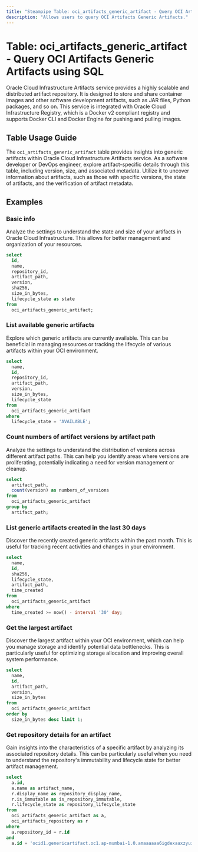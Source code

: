 ```yaml
---
title: "Steampipe Table: oci_artifacts_generic_artifact - Query OCI Artifacts Generic Artifacts using SQL"
description: "Allows users to query OCI Artifacts Generic Artifacts."
---
```


# Table: oci_artifacts_generic_artifact - Query OCI Artifacts Generic Artifacts using SQL

Oracle Cloud Infrastructure Artifacts service provides a highly scalable and distributed artifact repository. It is designed to store and share container images and other software development artifacts, such as JAR files, Python packages, and so on. This service is integrated with Oracle Cloud Infrastructure Registry, which is a Docker v2 compliant registry and supports Docker CLI and Docker Engine for pushing and pulling images.

## Table Usage Guide

The `oci_artifacts_generic_artifact` table provides insights into generic artifacts within Oracle Cloud Infrastructure Artifacts service. As a software developer or DevOps engineer, explore artifact-specific details through this table, including version, size, and associated metadata. Utilize it to uncover information about artifacts, such as those with specific versions, the state of artifacts, and the verification of artifact metadata.

## Examples

### Basic info
Analyze the settings to understand the state and size of your artifacts in Oracle Cloud Infrastructure. This allows for better management and organization of your resources.

```sql
select
  id,
  name,
  repository_id,
  artifact_path,
  version,
  sha256,
  size_in_bytes,
  lifecycle_state as state
from
  oci_artifacts_generic_artifact;
```

### List available generic artifacts
Explore which generic artifacts are currently available. This can be beneficial in managing resources or tracking the lifecycle of various artifacts within your OCI environment.

```sql
select
  name,
  id,
  repository_id,
  artifact_path,
  version,
  size_in_bytes,
  lifecycle_state
from
  oci_artifacts_generic_artifact
where
  lifecycle_state = 'AVAILABLE';
```

### Count numbers of artifact versions by artifact path
Analyze the settings to understand the distribution of versions across different artifact paths. This can help you identify areas where versions are proliferating, potentially indicating a need for version management or cleanup.

```sql
select
  artifact_path,
  count(version) as numbers_of_versions
from
  oci_artifacts_generic_artifact
group by
  artifact_path;
```

### List generic artifacts created in the last 30 days
Discover the recently created generic artifacts within the past month. This is useful for tracking recent activities and changes in your environment.

```sql
select
  name,
  id,
  sha256,
  lifecycle_state,
  artifact_path,
  time_created
from
  oci_artifacts_generic_artifact
where
  time_created >= now() - interval '30' day;
```

### Get the largest artifact
Discover the largest artifact within your OCI environment, which can help you manage storage and identify potential data bottlenecks. This is particularly useful for optimizing storage allocation and improving overall system performance.

```sql
select
  name,
  id,
  artifact_path,
  version,
  size_in_bytes
from
  oci_artifacts_generic_artifact
order by
  size_in_bytes desc limit 1;
```

### Get repository details for an artifact
Gain insights into the characteristics of a specific artifact by analyzing its associated repository details. This can be particularly useful when you need to understand the repository's immutability and lifecycle state for better artifact management.

```sql
select
  a.id,
  a.name as artifact_name,
  r.display_name as repository_display_name,
  r.is_immutable as is_repository_immutable,
  r.lifecycle_state as repository_lifecycle_state
from
  oci_artifacts_generic_artifact as a,
  oci_artifacts_repository as r
where
  a.repository_id = r.id
and
  a.id = 'ocid1.genericartifact.oc1.ap-mumbai-1.0.amaaaaaa6igdexaaxzyuikdquye6wozpb4rxgkijxe77pfu64zigyqp7o5ua';
```
